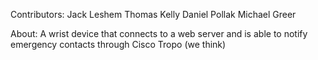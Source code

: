 Contributors:
	Jack Leshem
	Thomas Kelly
	Daniel Pollak
	Michael Greer

About:
	A wrist device that connects to a web server and is able to notify emergency contacts through Cisco Tropo (we think)
